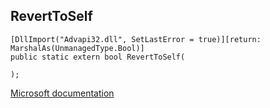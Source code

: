 ## RevertToSelf

```
[DllImport("Advapi32.dll", SetLastError = true)][return: MarshalAs(UnmanagedType.Bool)]
public static extern bool RevertToSelf(
   
);
```

[Microsoft documentation](https://docs.microsoft.com/en-us/windows/win32/api/winbase/nf-winbase-reverttoself)
